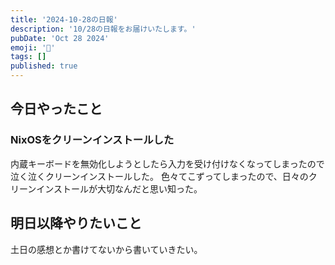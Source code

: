 ```yaml
---
title: '2024-10-28の日報'
description: '10/28の日報をお届けいたします。'
pubDate: 'Oct 28 2024'
emoji: '🦊'
tags: []
published: true
---
```


## 今日やったこと

### NixOSをクリーンインストールした

内蔵キーボードを無効化しようとしたら入力を受け付けなくなってしまったので泣く泣くクリーンインストールした。
色々てこずってしまったので、日々のクリーンインストールが大切なんだと思い知った。

## 明日以降やりたいこと

土日の感想とか書けてないから書いていきたい。
